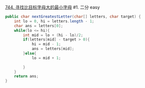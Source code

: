 [744. 寻找比目标字母大的最小字母](https://leetcode-cn.com/problems/find-smallest-letter-greater-than-target/)
#1. 二分 easy

```java
public char nextGreatestLetter(char[] letters, char target) {
    int lo = 0, hi = letters.length - 1;
    char ans = letters[0];
    while(lo <= hi){
        int mid = lo + (hi - lo)/2;
        if(letters[mid] - target > 0){
            hi = mid - 1;
            ans = letters[mid];
        }else{
            lo = mid + 1;
            
        }
    }
    return ans;
}
```